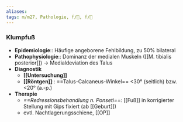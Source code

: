 ```yaml
---
aliases: 
tags: m/m27, Pathologie, f/🦴, f/🦄
---
```

### Klumpfuß
- **Epidemiologie**:: Häufige angeborene Fehlbildung, zu 50% bilateral
- **Pathophysiologie**:: Dominanz der medialen Muskeln ([[M. tibialis posterior]]) → Medialdeviation des Talus
- **Diagnostik**
	- **[[Untersuchung]]**
	- **[[Röntgen]]**:: ==Talus-Calcaneus-Winkel== <30° (seitlich) bzw. <20° (a.-p.)
- **Therapie**
	- *==Redressionsbehandlung n. Ponseti==:* [[Fuß]] in korrigierter Stellung mit Gips fixiert (ab [[Geburt]])
	- evtl. Nachtlagerungsschiene, [[OP]]